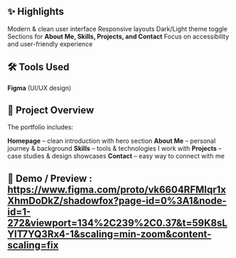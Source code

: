 ## ✨ Highlights

  Modern & clean user interface
  Responsive layouts 
  Dark/Light theme toggle
  Sections for **About Me, Skills, Projects, and Contact**
  Focus on accessibility and user-friendly experience

## 🛠️ Tools Used
   **Figma** (UI/UX design)

## 📂 Project Overview

 The portfolio includes:

 **Homepage** – clean introduction with hero section
 **About Me** – personal journey & background
 **Skills** – tools & technologies I work with
 **Projects** – case studies & design showcases
 **Contact** – easy way to connect with me

 ## 🎥 Demo / Preview : https://www.figma.com/proto/vk6604RFMIqr1xXhmDoDkZ/shadowfox?page-id=0%3A1&node-id=1-272&viewport=134%2C239%2C0.37&t=59K8sLYIT7YQ3Rx4-1&scaling=min-zoom&content-scaling=fix
